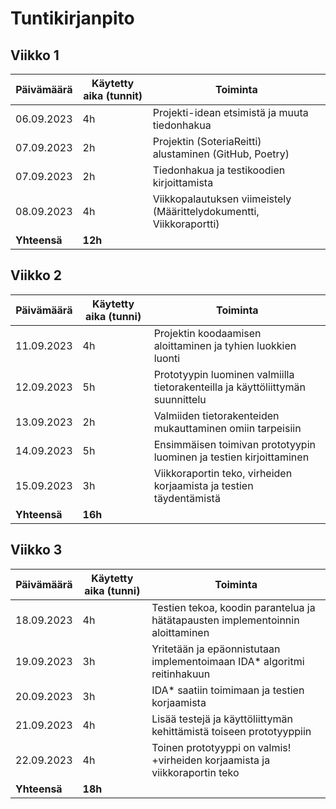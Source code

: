 # Tuntikirjanpito

## Viikko 1

| Päivämäärä   | Käytetty aika (tunnit) | Toiminta                                                             |
| ------------ | ---------------------- | -------------------------------------------------------------------- |
| 06.09.2023   | 4h                     | Projekti-idean etsimistä ja muuta tiedonhakua                        |
| 07.09.2023   | 2h                     | Projektin (SoteriaReitti) alustaminen (GitHub, Poetry)               |
| 07.09.2023   | 2h                     | Tiedonhakua ja testikoodien kirjoittamista                           |
| 08.09.2023   | 4h                     | Viikkopalautuksen viimeistely (Määrittelydokumentti, Viikkoraportti) |
| **Yhteensä** | **12h**                |                                                                      |

## Viikko 2

| Päivämäärä   | Käytetty aika (tunni) | Toiminta                                                                       |
| ------------ | --------------------- | ------------------------------------------------------------------------------ |
| 11.09.2023   | 4h                    | Projektin koodaamisen aloittaminen ja tyhien luokkien luonti                   |
| 12.09.2023   | 5h                    | Prototyypin luominen valmiilla tietorakenteilla ja käyttöliittymän suunnittelu |
| 13.09.2023   | 2h                    | Valmiiden tietorakenteiden mukauttaminen omiin tarpeisiin                      |
| 14.09.2023   | 5h                    | Ensimmäisen toimivan prototyypin luominen ja testien kirjoittaminen            |
| 15.09.2023   | 3h                    | Viikkoraportin teko, virheiden korjaamista ja testien täydentämistä            |
| **Yhteensä** | **16h**               |                                                                                |

## Viikko 3

| Päivämäärä   | Käytetty aika (tunni) | Toiminta                                                                       |
| ------------ | --------------------- | ------------------------------------------------------------------------------ |
| 18.09.2023   | 4h                    | Testien tekoa, koodin parantelua ja hätätapausten implementoinnin aloittaminen |
| 19.09.2023   | 3h                    | Yritetään ja epäonnistutaan implementoimaan IDA\* algoritmi reitinhakuun       |
| 20.09.2023   | 3h                    | IDA\* saatiin toimimaan ja testien korjaamista                                 |
| 21.09.2023   | 4h                    | Lisää testejä ja käyttöliittymän kehittämistä toiseen prototyyppiin            |
| 22.09.2023   | 4h                    | Toinen prototyyppi on valmis! +virheiden korjaamista ja viikkoraportin teko    |
| **Yhteensä** | **18h**               |                                                                                |
